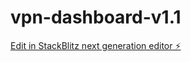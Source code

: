 # vpn-dashboard-v1.1

[Edit in StackBlitz next generation editor ⚡️](https://stackblitz.com/~/github.com/bondybu/vpn-dashboard-v1.1)